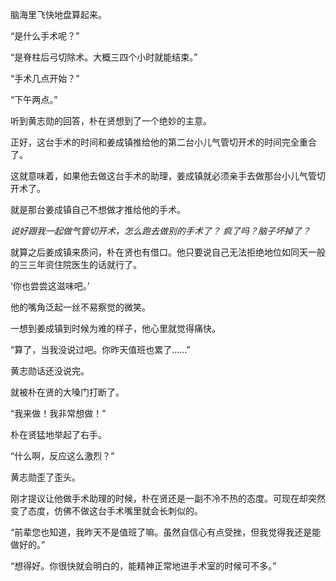 脑海里飞快地盘算起来。

“是什么手术呢？”

“是脊柱后弓切除术。大概三四个小时就能结束。”

“手术几点开始？”

“下午两点。”

听到黄志勋的回答，朴在贤想到了一个绝妙的主意。

正好，这台手术的时间和姜成镇推给他的第二台小儿气管切开术的时间完全重合了。

这就意味着，如果他去做这台手术的助理，姜成镇就必须亲手去做那台小儿气管切开术了。

就是那台姜成镇自己不想做才推给他的手术。

*说好跟我一起做气管切开术，怎么跑去做别的手术了？*
*疯了吗？脑子坏掉了？*

就算之后姜成镇来质问，朴在贤也有借口。他只要说自己无法拒绝地位如同天一般的三三年资住院医生的话就行了。

‘你也尝尝这滋味吧。’

他的嘴角泛起一丝不易察觉的微笑。

一想到姜成镇到时候为难的样子，他心里就觉得痛快。

“算了，当我没说过吧。你昨天值班也累了……”

黄志勋话还没说完。

就被朴在贤的大嗓门打断了。

“我来做！我非常想做！”

朴在贤猛地举起了右手。

“什么啊，反应这么激烈？”

黄志勋歪了歪头。

刚才提议让他做手术助理的时候，朴在贤还是一副不冷不热的态度。可现在却突然变了态度，仿佛不做这台手术嘴里就会长刺似的。

“前辈您也知道，我昨天不是值班了嘛。虽然自信心有点受挫，但我觉得我还是能做好的。”

“想得好。你很快就会明白的，能精神正常地进手术室的时候可不多。”